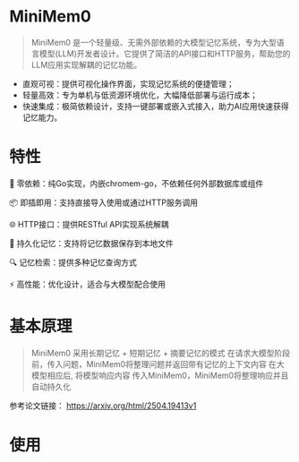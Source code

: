 # MiniMem0
>MiniMem0 是一个轻量级、无需外部依赖的大模型记忆系统，专为大型语言模型(LLM)开发者设计。它提供了简洁的API接口和HTTP服务，帮助您的LLM应用实现解耦的记忆功能。
- 直观可视：提供可视化操作界面，实现记忆系统的便捷管理；
- 轻量高效：专为单机与低资源环境优化，大幅降低部署与运行成本；
- 快速集成：极简依赖设计，支持一键部署或嵌入式接入，助力AI应用快速获得记忆能力。

# 特性
🚀 零依赖：纯Go实现，内嵌chromem-go，不依赖任何外部数据库或组件

📦 即插即用：支持直接导入使用或通过HTTP服务调用

🌐 HTTP接口：提供RESTful API实现系统解耦

💾 持久化记忆：支持将记忆数据保存到本地文件

🔍 记忆检索：提供多种记忆查询方式

⚡ 高性能：优化设计，适合与大模型配合使用

# 基本原理
>MiniMem0 采用长期记忆 + 短期记忆 + 摘要记忆的模式
在请求大模型阶段前，传入问题，MiniMem0将整理问题并返回带有记忆的上下文内容
在大模型相应后, 将模型响应内容 传入MiniMem0，MiniMem0将整理响应并且自动持久化

参考论文链接：
https://arxiv.org/html/2504.19413v1
# 使用